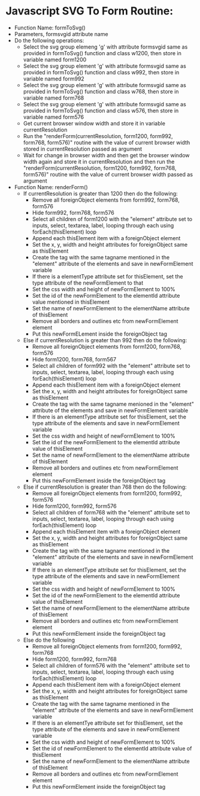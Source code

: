 # Javascript SVG To Form Routine:
* Function Name: formToSvg()
* Parameters, formsvgid attribute name
* Do the following operations:
	* Select the svg group elemeng 'g' with attribute formsvgid same as provided in formToSvg() function and class w1200, then store in variable named form1200
	* Select the svg group element 'g' with attribute formsvgid same as provided in formToSvg() function and class w992, then store in variable named form992
	* Select the svg group element 'g' with attribute formsvgid same as provided in formToSvg() function and class w768, then store in variable named form768
	* Select the svg group element 'g' with attribute formsvgid same as provided in formToSvg() function and class w576, then store in variable named form576
	* Get current browser window width and store it in variable currentResolution
	* Run the "renderForm(currentResolution, form1200, form992, form768, form576)" routine with the value of current browser width stored in currentResolution passed as argument
	* Wait for change in browser width and then get the browser window width again and store it in currentResolution and then run the "renderForm(currentResolution, form1200, form992, form768, form576)" routine with the value of current browser width passed as argument
* Function Name: renderForm()
	* If currentResolution is greater than 1200 then do the following:
		* Remove all foreignObject elements from form992, form768, form576
		* Hide form992, form768, form576
		* Select all children of form1200 with the "element" attribute set to inputs, select, textarea, label, looping through each using forEach(thisElement) loop
		* Append each thisElement item with a foreignObject element
		* Set the x, y, width and height attributes for foreignObject same as thisElement
		* Create the tag with the same tagname mentioned in the "element" attribute of the elements and save in newFormElement variable
		* If there is a elementType attribute set for thisElement, set the type attribute of the newFormElement to that
		* Set the css width and height of newFormElement to 100%
		* Set the id of the newFormElement to the elementId attribute value mentioned in thisElement
		* Set the name of newFormElement to the elementName attribute of thisElement
		* Remove all borders and outlines etc from newFormElement element
		* Put this newFormELement inside the foreignObject tag
	* Else if currentResolution is greater than 992 then do the following:
		* Remove all foreignObject elements from form1200, form768, form576
		* Hide form1200, form768, form567
		* Select all children of form992 with the "element" attribute set to inputs, select, textarea, label, looping through each using forEach(thisElement) loop
		* Append each thisElement item with a foreignObject element
		* Set the x, y, width and height attributes for foreignObject same as thisElement
		* Create the tag with the same tagname menioned in the "element" attribute of the elements and save in newFormElement variable
		* If there is an elementType attribute set for thisElement, set the type attribute of the elements and save in newFormElement variable
		* Set the css width and height of newFormElement to 100%
		* Set the id of the newFormElement to the elementId attribute value of thisElement
		* Set the name of newFormElement to the elementName attribute of thisElement
		* Remove all borders and outlines etc from newFormElement element
		* Put this newFormElement inside the foreignObject tag
	* Else if currentResolution is greater than 768 then do the following:
		* Remove all foreignObject elements from form1200, form992, form576
		* Hide form1200, form992, form576
		* Select all children of form768 with the "element" attribute set to inputs, select, textarea, label, looping through each using forEach(thisElement) loop
		* Append each thisElement item with a foreignObject element
		* Set the x, y, width and height attributes for foreignObject same as thisElement
		* Create the tag with the same tagname mentioned in the "element" attribute of the elements and save in newFormElement variable
		* If there is an elementType attribute set for thisElement, set the type attribute of the elements and save in newFormElement variable
		* Set the css width and height of newFormElement to 100%
		* Set the id of the newFormElement to the elementId attribute value of thisElement
		* Set the name of newFormElement to the elementName attribute of thisElement
		* Remove all borders and outlines etc from newFormElement element
		* Put this newFormElement inside the foreignObject tag
	* Else do the following
		* Remove all foreignObject elements from form1200, form992, form768
		* Hide form1200, form992, form768
		* Select all children of form576 with the "element" attribute set to inputs, select, textarea, label, looping through each using forEach(thisElement) loop
		* Append each thisElement item with a foreignObject element
		* Set the x, y, width and height attributes for foreignObject same as thisElement
		* Create the tag with the same tagname mentioned in the "element" attribute of the elements and save in newFormElement variable
		* If there is an elementTye attribute set for thisElement, set the type attribute of the elements and save in newFormElement variable
		* Set the css width and height of newFormElement to 100%
		* Set the id of newFormElement to the elementId attribute value of thisElement
		* Set the name of newFormElement to the elementName attribute of thisElement
		* Remove all borders and outlines etc from newFormElement element
		* Put this newFormElement inside the foreignObject tag
